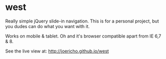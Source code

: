 west
====

Really simple jQuery slide-in navigation. This is for a personal project, but you dudes can do what you want with it.

Works on mobile & tablet. Oh and it's browser compatible apart from IE 6,7 & 8.

See the live view at: http://joericho.github.io/west
